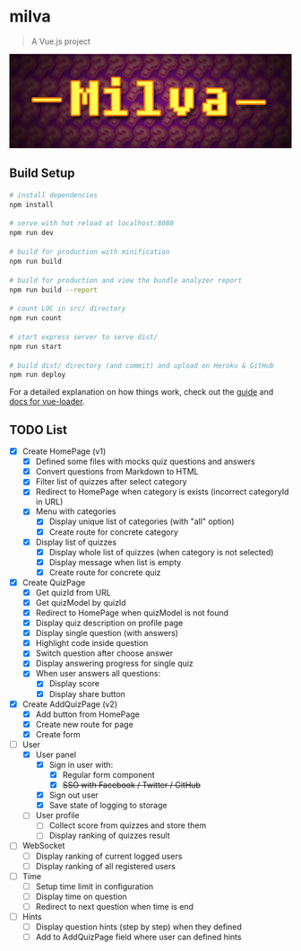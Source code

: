 # milva

> A Vue.js project

![](./static/images/images-huge/banner-600x200.jpg)

## Build Setup

``` bash
# install dependencies
npm install

# serve with hot reload at localhost:8080
npm run dev

# build for production with minification
npm run build

# build for production and view the bundle analyzer report
npm run build --report

# count LOC in src/ directory
npm run count

# start express server to serve dist/
npm run start

# build dist/ directory (and commit) and upload on Heroku & GitHub 
npm run deploy
```

For a detailed explanation on how things work, check out the [guide](http://vuejs-templates.github.io/webpack/) and [docs for vue-loader](http://vuejs.github.io/vue-loader).

## TODO List

* [x] Create HomePage (v1)
  * [x] Defined some files with mocks quiz questions and answers
  * [x] Convert questions from Markdown to HTML
  * [x] Filter list of quizzes after select category
  * [x] Redirect to HomePage when category is exists (incorrect categoryId in URL) 
  * [x] Menu with categories
    * [x] Display unique list of categories (with "all" option)
    * [x] Create route for concrete category
  * [x] Display list of quizzes
    * [x] Display whole list of quizzes (when category is not selected)
    * [x] Display message when list is empty
    * [x] Create route for concrete quiz
* [x] Create QuizPage
  * [x] Get quizId from URL
  * [x] Get quizModel by quizId
  * [x] Redirect to HomePage when quizModel is not found
  * [x] Display quiz description on profile page
  * [x] Display single question (with answers)
  * [x] Highlight code inside question
  * [x] Switch question after choose answer
  * [x] Display answering progress for single quiz
  * [x] When user answers all questions:
    * [x] Display score
    * [x] Display share button
* [x] Create AddQuizPage (v2)
  * [x] Add button from HomePage
  * [x] Create new route for page
  * [x] Create form
* [ ] User
  * [x] User panel
    * [x] Sign in user with:
      * [x] Regular form component
      * [x] ~~SSO with Facebook / Twitter / GitHub~~
    * [x] Sign out user
    * [x] Save state of logging to storage
  * [ ] User profile 
    * [ ] Collect score from quizzes and store them
    * [ ] Display ranking of quizzes result
* [ ] WebSocket
  * [ ] Display ranking of current logged users
  * [ ] Display ranking of all registered users
* [ ] Time
  * [ ] Setup time limit in configuration
  * [ ] Display time on question
  * [ ] Redirect to next question when time is end
* [ ] Hints
  * [ ] Display question hints (step by step) when they defined
  * [ ] Add to AddQuizPage field where user can defined hints
